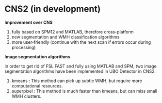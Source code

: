 # CNS2 (in development)
 
 **Improvement over CNS**
 
 1. fully based on SPM12 and MATLAB, therefore cross-platform
 2. new segmentation and WMH classification algorithms
 3. more user-friendly (continue with the next scan if errors occur during processing)
 

 **Image segmentation algorithms**

 In order to get rid of FSL FAST and fully using MATLAB and SPM, two image segmentation algorithms have been implemented in UBO Detector in CNS2.

 1. kmeans : This method can pick up subtle WMH, but require more computational resources.
 2. superpixel : This method is much faster than kmeans, but can miss small WMH clusters.
